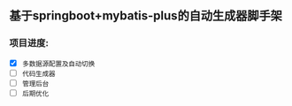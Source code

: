 ## 基于springboot+mybatis-plus的自动生成器脚手架
### 项目进度:
>
  * [x] `多数据源配置及自动切换`
  * [ ] `代码生成器`
  * [ ] `管理后台`
  * [ ] `后期优化`